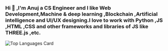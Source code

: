 ### Hi 👋 ,I'm Anuj a CS Engineer and I like Web Development,Machine & deep learning ,Blockchain ,Artificial intelligence and UI/UX designing.I love to work with Python ,JS ,HTML ,CSS and other frameworks and libraries of JS like THREE.js ,etc.
![Top Languages Card](https://github-readme-stats.vercel.app/api/top-langs/?username=AnujSonawane)
